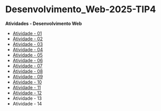 # Desenvolvimento_Web-2025-TIP4

**Atividades - Desenvolvimento Web**

- [Atividade - 01](https://github.com/Erik13639/Atividade-01)
- [Atividade - 02](https://github.com/Erik13639/Atividade-02)
- [Atividade - 03](https://github.com/Erik13639/Atividade-03)
- [Atividade - 04](https://github.com/Erik13639/Atividade-04)
- [Atividade - 05](https://github.com/Erik13639/Atividade-05)
- [Atividade - 06](https://github.com/Erik13639/Atividade-06)
- [Atividade - 07](https://github.com/Erik13639/Atividade-07)
- [Atividade - 08](https://github.com/Erik13639/Atividade-08)
- [Atividade - 09](https://github.com/Erik13639/Atividade-09)
- [Atividade - 10](https://github.com/Erik13639/Atividade-10)
- [Atividade - 11](https://github.com/Erik13639/Atividade-11)
- [Atividade - 12](https://github.com/Erik13639/Atividade-12)
- Atividade - 13
- Atividade - 14
